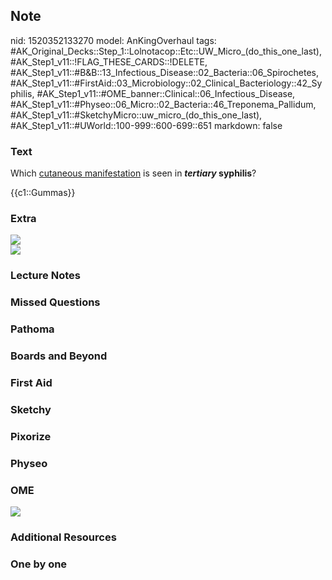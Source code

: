 ## Note
nid: 1520352133270
model: AnKingOverhaul
tags: #AK_Original_Decks::Step_1::Lolnotacop::Etc::UW_Micro_(do_this_one_last), #AK_Step1_v11::!FLAG_THESE_CARDS::!DELETE, #AK_Step1_v11::#B&B::13_Infectious_Disease::02_Bacteria::06_Spirochetes, #AK_Step1_v11::#FirstAid::03_Microbiology::02_Clinical_Bacteriology::42_Syphilis, #AK_Step1_v11::#OME_banner::Clinical::06_Infectious_Disease, #AK_Step1_v11::#Physeo::06_Micro::02_Bacteria::46_Treponema_Pallidum, #AK_Step1_v11::#SketchyMicro::uw_micro_(do_this_one_last), #AK_Step1_v11::#UWorld::100-999::600-699::651
markdown: false

### Text
Which <u>cutaneous manifestation</u> is seen in <b><i>tertiary</i>
syphilis</b>?
<div>
  {{c1::Gummas}}
</div>

### Extra
<img src="paste-5166845657417.jpg">
<div><img src="Xnip2018-04-106_17-22-00.jpg"></div>

### Lecture Notes


### Missed Questions


### Pathoma


### Boards and Beyond


### First Aid


### Sketchy


### Pixorize


### Physeo


### OME
<div class="ome-widget">
  <a href=
  "https://onlinemeded.org/spa/infectious-disease?ref=anki"><img src="_OME_AnkiFlashcards_Topic_2.png"></a>
</div>

### Additional Resources


### One by one


